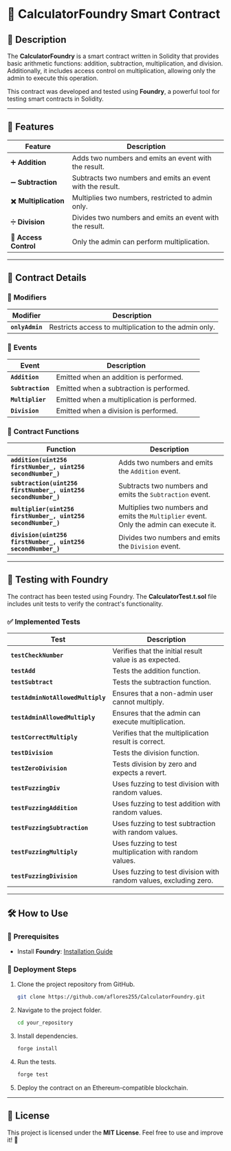 # 🧮 CalculatorFoundry Smart Contract

## 📌 **Description**
The **CalculatorFoundry** is a smart contract written in Solidity that provides basic arithmetic functions: addition, subtraction, multiplication, and division. Additionally, it includes access control on multiplication, allowing only the admin to execute this operation.

This contract was developed and tested using **Foundry**, a powerful tool for testing smart contracts in Solidity.

---

## 🚀 **Features**
| **Feature** | **Description** |
|------------------|---------------|
| ➕ **Addition** | Adds two numbers and emits an event with the result. |
| ➖ **Subtraction** | Subtracts two numbers and emits an event with the result. |
| ✖️ **Multiplication** | Multiplies two numbers, restricted to admin only. |
| ➗ **Division** | Divides two numbers and emits an event with the result. |
| 🔐 **Access Control** | Only the admin can perform multiplication. |

---

## 📜 **Contract Details**

### 🔑 **Modifiers**
| **Modifier** | **Description** |
|-------------|----------------|
| **`onlyAdmin`** | Restricts access to multiplication to the admin only. |

### 📡 **Events**
| **Event** | **Description** |
|-----------|----------------|
| **`Addition`** | Emitted when an addition is performed. |
| **`Subtraction`** | Emitted when a subtraction is performed. |
| **`Multiplier`** | Emitted when a multiplication is performed. |
| **`Division`** | Emitted when a division is performed. |

### 🔧 **Contract Functions**

| **Function** | **Description** |
|------------|----------------|
| **`addition(uint256 firstNumber_, uint256 secondNumber_)`** | Adds two numbers and emits the `Addition` event. |
| **`subtraction(uint256 firstNumber_, uint256 secondNumber_)`** | Subtracts two numbers and emits the `Subtraction` event. |
| **`multiplier(uint256 firstNumber_, uint256 secondNumber_)`** | Multiplies two numbers and emits the `Multiplier` event. Only the admin can execute it. |
| **`division(uint256 firstNumber_, uint256 secondNumber_)`** | Divides two numbers and emits the `Division` event. |

---

## 🧪 **Testing with Foundry**
The contract has been tested using Foundry. The **CalculatorTest.t.sol** file includes unit tests to verify the contract's functionality.

### ✅ **Implemented Tests**
| **Test** | **Description** |
|-----------|----------------|
| **`testCheckNumber`** | Verifies that the initial result value is as expected. |
| **`testAdd`** | Tests the addition function. |
| **`testSubtract`** | Tests the subtraction function. |
| **`testAdminNotAllowedMultiply`** | Ensures that a non-admin user cannot multiply. |
| **`testAdminAllowedMultiply`** | Ensures that the admin can execute multiplication. |
| **`testCorrectMultiply`** | Verifies that the multiplication result is correct. |
| **`testDivision`** | Tests the division function. |
| **`testZeroDivision`** | Tests division by zero and expects a revert. |
| **`testFuzzingDiv`** | Uses fuzzing to test division with random values. |
| **`testFuzzingAddition`** | Uses fuzzing to test addition with random values. |
| **`testFuzzingSubtraction`** | Uses fuzzing to test subtraction with random values. |
| **`testFuzzingMultiply`** | Uses fuzzing to test multiplication with random values. |
| **`testFuzzingDivision`** | Uses fuzzing to test division with random values, excluding zero. |


---

## 🛠️ **How to Use**

### 🔧 **Prerequisites**
- Install **Foundry**: [Installation Guide](https://book.getfoundry.sh/)

### 🚀 **Deployment Steps**
1. Clone the project repository from GitHub.
   ```sh
   git clone https://github.com/aflores255/CalculatorFoundry.git
   ```
2. Navigate to the project folder.
   ```sh
   cd your_repository
   ```
3. Install dependencies.
   ```sh
   forge install
   ```
4. Run the tests.
   ```sh
   forge test
   ```
5. Deploy the contract on an Ethereum-compatible blockchain.

---

## 📄 **License**
This project is licensed under the **MIT License**. Feel free to use and improve it! 🚀
